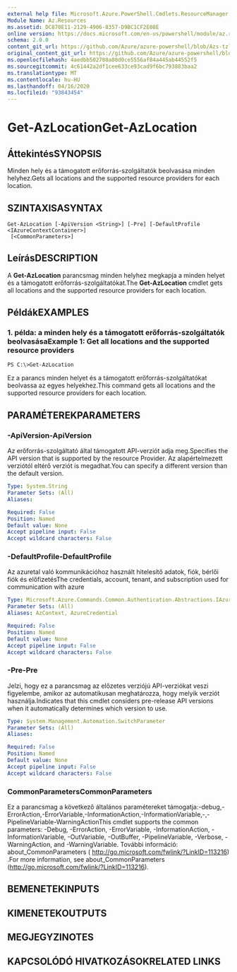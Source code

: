 ```yaml
---
external help file: Microsoft.Azure.PowerShell.Cmdlets.ResourceManager.dll-Help.xml
Module Name: Az.Resources
ms.assetid: DC870E11-2129-4906-8357-D9BC1CF2E08E
online version: https://docs.microsoft.com/en-us/powershell/module/az.resources/get-Azlocation
schema: 2.0.0
content_git_url: https://github.com/Azure/azure-powershell/blob/Azs-tzl/src/Resources/Resources/help/Get-AzLocation.md
original_content_git_url: https://github.com/Azure/azure-powershell/blob/Azs-tzl/src/Resources/Resources/help/Get-AzLocation.md
ms.openlocfilehash: 4aedbb502780a08d0ce5556af84a445ab44552f5
ms.sourcegitcommit: 4c61442a2df1cee633ce93cad9f6bc793803baa2
ms.translationtype: MT
ms.contentlocale: hu-HU
ms.lasthandoff: 04/16/2020
ms.locfileid: "93843454"
---
```

# <span data-ttu-id="e30bd-101">Get-AzLocation</span><span class="sxs-lookup"><span data-stu-id="e30bd-101">Get-AzLocation</span></span>

## <span data-ttu-id="e30bd-102">Áttekintés</span><span class="sxs-lookup"><span data-stu-id="e30bd-102">SYNOPSIS</span></span>
<span data-ttu-id="e30bd-103">Minden hely és a támogatott erőforrás-szolgáltatók beolvasása minden helyhez.</span><span class="sxs-lookup"><span data-stu-id="e30bd-103">Gets all locations and the supported resource providers for each location.</span></span>

## <span data-ttu-id="e30bd-104">SZINTAXISA</span><span class="sxs-lookup"><span data-stu-id="e30bd-104">SYNTAX</span></span>

```
Get-AzLocation [-ApiVersion <String>] [-Pre] [-DefaultProfile <IAzureContextContainer>]
 [<CommonParameters>]
```

## <span data-ttu-id="e30bd-105">Leírás</span><span class="sxs-lookup"><span data-stu-id="e30bd-105">DESCRIPTION</span></span>
<span data-ttu-id="e30bd-106">A **Get-AzLocation** parancsmag minden helyhez megkapja a minden helyet és a támogatott erőforrás-szolgáltatókat.</span><span class="sxs-lookup"><span data-stu-id="e30bd-106">The **Get-AzLocation** cmdlet gets all locations and the supported resource providers for each location.</span></span>

## <span data-ttu-id="e30bd-107">Példák</span><span class="sxs-lookup"><span data-stu-id="e30bd-107">EXAMPLES</span></span>

### <span data-ttu-id="e30bd-108">1. példa: a minden hely és a támogatott erőforrás-szolgáltatók beolvasása</span><span class="sxs-lookup"><span data-stu-id="e30bd-108">Example 1: Get all locations and the supported resource providers</span></span>
```
PS C:\>Get-AzLocation
```

<span data-ttu-id="e30bd-109">Ez a parancs minden helyet és a támogatott erőforrás-szolgáltatókat beolvassa az egyes helyekhez.</span><span class="sxs-lookup"><span data-stu-id="e30bd-109">This command gets all locations and the supported resource providers for each location.</span></span>

## <span data-ttu-id="e30bd-110">PARAMÉTEREK</span><span class="sxs-lookup"><span data-stu-id="e30bd-110">PARAMETERS</span></span>

### <span data-ttu-id="e30bd-111">-ApiVersion</span><span class="sxs-lookup"><span data-stu-id="e30bd-111">-ApiVersion</span></span>
<span data-ttu-id="e30bd-112">Az erőforrás-szolgáltató által támogatott API-verziót adja meg.</span><span class="sxs-lookup"><span data-stu-id="e30bd-112">Specifies the API version that is supported by the resource Provider.</span></span>
<span data-ttu-id="e30bd-113">Az alapértelmezett verziótól eltérő verziót is megadhat.</span><span class="sxs-lookup"><span data-stu-id="e30bd-113">You can specify a different version than the default version.</span></span>

```yaml
Type: System.String
Parameter Sets: (All)
Aliases:

Required: False
Position: Named
Default value: None
Accept pipeline input: False
Accept wildcard characters: False
```

### <span data-ttu-id="e30bd-114">-DefaultProfile</span><span class="sxs-lookup"><span data-stu-id="e30bd-114">-DefaultProfile</span></span>
<span data-ttu-id="e30bd-115">Az azuretal való kommunikációhoz használt hitelesítő adatok, fiók, bérlői fiók és előfizetés</span><span class="sxs-lookup"><span data-stu-id="e30bd-115">The credentials, account, tenant, and subscription used for communication with azure</span></span>

```yaml
Type: Microsoft.Azure.Commands.Common.Authentication.Abstractions.IAzureContextContainer
Parameter Sets: (All)
Aliases: AzContext, AzureCredential

Required: False
Position: Named
Default value: None
Accept pipeline input: False
Accept wildcard characters: False
```

### <span data-ttu-id="e30bd-116">-Pre</span><span class="sxs-lookup"><span data-stu-id="e30bd-116">-Pre</span></span>
<span data-ttu-id="e30bd-117">Jelzi, hogy ez a parancsmag az előzetes verziójú API-verziókat veszi figyelembe, amikor az automatikusan meghatározza, hogy melyik verziót használja.</span><span class="sxs-lookup"><span data-stu-id="e30bd-117">Indicates that this cmdlet considers pre-release API versions when it automatically determines which version to use.</span></span>

```yaml
Type: System.Management.Automation.SwitchParameter
Parameter Sets: (All)
Aliases:

Required: False
Position: Named
Default value: None
Accept pipeline input: False
Accept wildcard characters: False
```

### <span data-ttu-id="e30bd-118">CommonParameters</span><span class="sxs-lookup"><span data-stu-id="e30bd-118">CommonParameters</span></span>
<span data-ttu-id="e30bd-119">Ez a parancsmag a következő általános paramétereket támogatja:-debug,-ErrorAction,-ErrorVariable,-InformationAction,-InformationVariable,-,-PipelineVariable-WarningAction</span><span class="sxs-lookup"><span data-stu-id="e30bd-119">This cmdlet supports the common parameters: -Debug, -ErrorAction, -ErrorVariable, -InformationAction, -InformationVariable, -OutVariable, -OutBuffer, -PipelineVariable, -Verbose, -WarningAction, and -WarningVariable.</span></span> <span data-ttu-id="e30bd-120">További információ: about_CommonParameters ( http://go.microsoft.com/fwlink/?LinkID=113216) .</span><span class="sxs-lookup"><span data-stu-id="e30bd-120">For more information, see about_CommonParameters (http://go.microsoft.com/fwlink/?LinkID=113216).</span></span>

## <span data-ttu-id="e30bd-121">BEMENETEK</span><span class="sxs-lookup"><span data-stu-id="e30bd-121">INPUTS</span></span>

## <span data-ttu-id="e30bd-122">KIMENETEK</span><span class="sxs-lookup"><span data-stu-id="e30bd-122">OUTPUTS</span></span>

## <span data-ttu-id="e30bd-123">MEGJEGYZI</span><span class="sxs-lookup"><span data-stu-id="e30bd-123">NOTES</span></span>

## <span data-ttu-id="e30bd-124">KAPCSOLÓDÓ HIVATKOZÁSOK</span><span class="sxs-lookup"><span data-stu-id="e30bd-124">RELATED LINKS</span></span>
